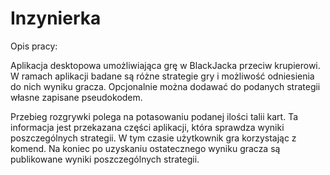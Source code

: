 # Inzynierka

Opis pracy:

Aplikacja desktopowa umożliwiająca grę w BlackJacka przeciw krupierowi. W ramach aplikacji badane są różne strategie gry i możliwość odniesienia do nich wyniku gracza. Opcjonalnie można dodawać do podanych strategii własne zapisane pseudokodem.

Przebieg rozgrywki polega na potasowaniu podanej ilości talii kart. Ta informacja jest przekazana części aplikacji, która sprawdza wyniki poszczególnych strategii. W tym czasie użytkownik gra korzystając z komend. Na koniec po uzyskaniu ostatecznego wyniku gracza są publikowane wyniki poszczególnych strategii.

